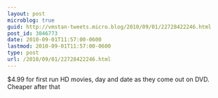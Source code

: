 ```yaml
---
layout: post
microblog: true
guid: http://vmstan-tweets.micro.blog/2010/09/01/22728422246.html
post_id: 3046773
date: 2010-09-01T11:57:00-0600
lastmod: 2010-09-01T11:57:00-0600
type: post
url: /2010/09/01/22728422246.html
---
```

$4.99 for first run HD movies, day and date as they come out on DVD. Cheaper after that
